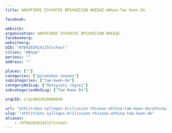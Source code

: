 ```yaml
---
title: ΑΘΛΗΤΙΚΟΣ ΣΥΛΛΟΓΟΣ ΒΡΙΛΗΣΣΙΩΝ ΘΗΣΕΑΣ-Αθήνα-Tae Kwon Do

facebook:

website:
organisation: ΑΘΛΗΤΙΚΟΣ ΣΥΛΛΟΓΟΣ ΒΡΙΛΗΣΣΙΩΝ ΘΗΣΕΑΣ
facebookorg:
websiteorg:
UID: "07042020141157school"
cities: "Αθήνα"
perioxi: ""
address: ""

places: [""]
categories: ["polemikes-texnes"]
subcategories: ["tae-kwon-do"]
categoryNoSLug: ["Πολεμικές τέχνες"]
subcategoriesNoSLug: ["Tae Kwon Do"]

orgUID: org14042020000848

url: "athlitikos-syllogos-brilission-thiseas-athina-tae-kwon-do/athina//"
slug: "athlitikos-syllogos-brilission-thiseas-athina-tae-kwon-do"
aliases:
    - /07042020141157school
---
```






